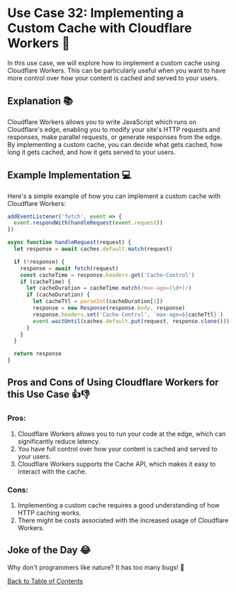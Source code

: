 # Use Case 32: Implementing a Custom Cache with Cloudflare Workers 🚀

In this use case, we will explore how to implement a custom cache using Cloudflare Workers. This can be particularly useful when you want to have more control over how your content is cached and served to your users.

## Explanation 📚

Cloudflare Workers allows you to write JavaScript which runs on Cloudflare's edge, enabling you to modify your site's HTTP requests and responses, make parallel requests, or generate responses from the edge. By implementing a custom cache, you can decide what gets cached, how long it gets cached, and how it gets served to your users.

## Example Implementation 💻

Here's a simple example of how you can implement a custom cache with Cloudflare Workers:

```javascript
addEventListener('fetch', event => {
  event.respondWith(handleRequest(event.request))
})

async function handleRequest(request) {
  let response = await caches.default.match(request)

  if (!response) {
    response = await fetch(request)
    const cacheTime = response.headers.get('Cache-Control')
    if (cacheTime) {
      let cacheDuration = cacheTime.match(/max-age=(\d+)/)
      if (cacheDuration) {
        let cacheTtl = parseInt(cacheDuration[1])
        response = new Response(response.body, response)
        response.headers.set('Cache-Control', `max-age=${cacheTtl}`)
        event.waitUntil(caches.default.put(request, response.clone()))
      }
    }
  }

  return response
}
```

## Pros and Cons of Using Cloudflare Workers for this Use Case 👍👎

### Pros:

1. Cloudflare Workers allows you to run your code at the edge, which can significantly reduce latency.
2. You have full control over how your content is cached and served to your users.
3. Cloudflare Workers supports the Cache API, which makes it easy to interact with the cache.

### Cons:

1. Implementing a custom cache requires a good understanding of how HTTP caching works.
2. There might be costs associated with the increased usage of Cloudflare Workers.

## Joke of the Day 😂

Why don't programmers like nature? It has too many bugs! 🐛

[Back to Table of Contents](./table_of_contents.md)